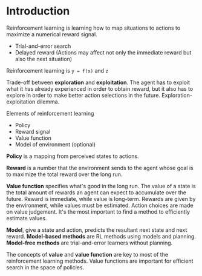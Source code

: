 # Introduction

Reinforcement learning is learning how to map situations to actions to maximize a numerical reward signal.
- Trial-and-error search
- Delayed reward (Actions may affect not only the immediate reward but also the next situation)

Reinforcement learning is `y = f(x)` and `z`

Trade-off between **exploration** and **exploitation**. The agent has to exploit what it has already experienced in 
order to obtain reward, but it also has to explore in order to make better action selections in the future. Exploration-
exploitation dilemma.

Elements of reinforcement learning
- Policy
- Reward signal
- Value function
- Model of environment (optional)

**Policy** is a mapping from perceived states to actions.

**Reward** is a number that the environment sends to the agent whose goal is to maximize the total reward over the long run.

**Value function** specifies what's good in the long run. The value of a state is the total amount of rewards an agent 
can expect to accumulate over the future. Reward is immediate, while value is long-term. Rewards are given by the 
environment, while values must be estimated. Action choices are made on value judgement. It's the most important to find 
a method to efficiently estimate values.

**Model**, give a state and action, predicts the resultant next state and next reward. **Model-based methods** are RL 
methods using models and planning. **Model-free methods** are trial-and-error learners without planning.

The concepts of **value** and **value function** are key to most of the reinforcement learning methods. Value functions 
are important for efficient search in the space of policies.
